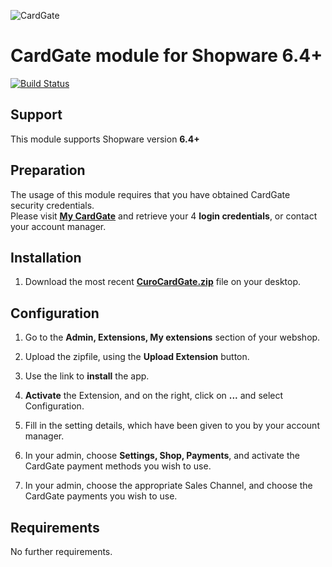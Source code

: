 ![CardGate](https://cdn.curopayments.net/thumb/200/logos/cardgate.png)

# CardGate module for Shopware 6.4+

[![Build Status](https://travis-ci.org/cardgate/shopware.svg?branch=master)](https://travis-ci.org/cardgate/shopware)

## Support

This module supports Shopware version **6.4+**

## Preparation

The usage of this module requires that you have obtained CardGate security credentials.  
Please visit [**My CardGate**](https://my.cardgate.com/) and retrieve your 4 **login credentials**, or contact your account manager.

## Installation

1. Download the most recent [**CuroCardGate.zip**](https://github.com/cardgate/shopware/releases) file on your desktop.

## Configuration

1. Go to the **Admin, Extensions, My extensions** section of your webshop.

2. Upload the zipfile, using the **Upload Extension** button.

3. Use the link to **install** the app.

4. **Activate** the Extension, and on the right, click on **...** and select Configuration.

5. Fill in the setting details, which have been given to you by your account manager.

6. In your admin, choose **Settings, Shop, Payments**, and activate the CardGate payment methods you wish to use.

7. In your admin, choose the appropriate Sales Channel, and choose the CardGate payments you wish to use.

## Requirements

No further requirements. 